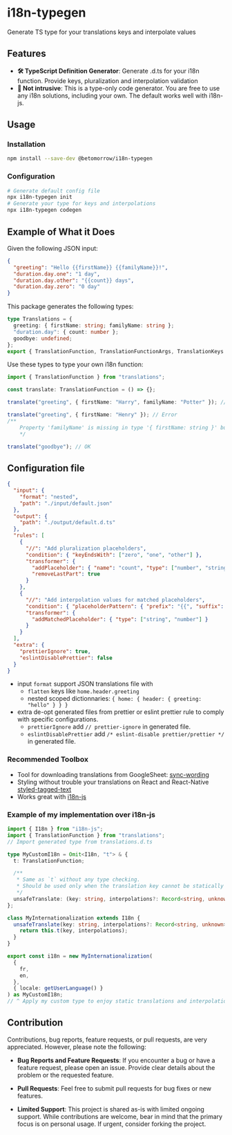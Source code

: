 # i18n-typegen

Generate TS type for your translations keys and interpolate values

## Features

- **🛠 TypeScript Definition Generator**: Generate .d.ts for your i18n function. Provide keys, pluralization and interpolation validation
- **🧘 Not intrusive**: This is a type-only code generator. You are free to use any i18n solutions, including your own. The default works well with i18n-js.

## Usage

### Installation

```bash
npm install --save-dev @betomorrow/i18n-typegen
```

### Configuration

```bash
# Generate default config file
npx i18n-typegen init
# Generate your type for keys and interpolations
npx i18n-typegen codegen
```

## Example of What it Does

Given the following JSON input:

```json
{
  "greeting": "Hello {{firstName}} {{familyName}}!",
  "duration.day.one": "1 day",
  "duration.day.other": "{{count}} days",
  "duration.day.zero": "0 day"
}
```

This package generates the following types:

```typescript
type Translations = {
  greeting: { firstName: string; familyName: string };
  "duration.day": { count: number };
  goodbye: undefined;
};
export { TranslationFunction, TranslationFunctionArgs, TranslationKeys };
```

Use these types to type your own i18n function:

```typescript
import { TranslationFunction } from "translations";

const translate: TranslationFunction = () => {};

translate("greeting", { firstName: "Harry", familyName: "Potter" }); // OK

translate("greeting", { firstName: "Henry" }); // Error
/**
    Property 'familyName' is missing in type '{ firstName: string }' but required in type '{ firstName:  string; familyName: string; }'.ts(2345)
    */

translate("goodbye"); // OK
```

## Configuration file

```json
{
  "input": {
    "format": "nested",
    "path": "./input/default.json"
  },
  "output": {
    "path": "./output/default.d.ts"
  },
  "rules": [
    {
      "//": "Add pluralization placeholders",
      "condition": { "keyEndsWith": ["zero", "one", "other"] },
      "transformer": {
        "addPlaceholder": { "name": "count", "type": ["number", "string"] },
        "removeLastPart": true
      }
    },
    {
      "//": "Add interpolation values for matched placeholders",
      "condition": { "placeholderPattern": { "prefix": "{{", "suffix": "}}" } },
      "transformer": {
        "addMatchedPlaceholder": { "type": ["string", "number"] }
      }
    }
  ],
  "extra": {
    "prettierIgnore": true,
    "eslintDisablePrettier": false
  }
}
```

- input `format` support JSON translations file with
  - `flatten` keys like `home.header.greeting`
  - nested scoped dictionnaries: `{ home: { header: { greeting: "hello" } } }`
- extra de-opt generated files from prettier or eslint prettier rule to comply with specific configurations.
  - `prettierIgnore` add `// prettier-ignore` in generated file.
  - `eslintDisablePrettier` add `/* eslint-disable prettier/prettier */` in generated file.

### Recommended Toolbox

- Tool for downloading translations from GoogleSheet: [sync-wording](https://github.com/BeTomorrow/sync-wording)
- Styling without trouble your translations on React and React-Native [styled-tagged-text](https://github.com/BeTomorrow/styled-tagged-text)
- Works great with [i18n-js](https://github.com/fnando/i18n-js)

### Example of my implementation over i18n-js

```typescript
import { I18n } from "i18n-js";
import { TranslationFunction } from "translations";
// Import generated type from translations.d.ts

type MyCustomI18n = Omit<I18n, "t"> & {
  t: TranslationFunction;

  /**
   * Same as `t` without any type checking.
   * Should be used only when the translation key cannot be statically inferred.
   */
  unsafeTranslate: (key: string, interpolations?: Record<string, unknown>) => string;
};

class MyInternationalization extends I18n {
  unsafeTranslate(key: string, interpolations?: Record<string, unknown>) {
    return this.t(key, interpolations);
  }
}

export const i18n = new MyInternationalization(
  {
    fr,
    en,
  },
  { locale: getUserLanguage() }
) as MyCustomI18n;
// ^ Apply my custom type to enjoy static translations and interpolations check  !
```

## Contribution

Contributions, bug reports, feature requests, or pull requests, are very appreciated. However, please note the following:

- **Bug Reports and Feature Requests**: If you encounter a bug or have a feature request, please open an issue. Provide clear details about the problem or the requested feature.

- **Pull Requests**: Feel free to submit pull requests for bug fixes or new features.

- **Limited Support**:
  This project is shared as-is with limited ongoing support. While contributions are welcome, bear in mind that the primary focus is on personal usage. If urgent, consider forking the project.
